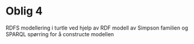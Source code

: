 # Oblig 4
RDFS modellering i turtle ved hjelp av RDF modell av Simpson familien og SPARQL spørring for å constructe modellen
